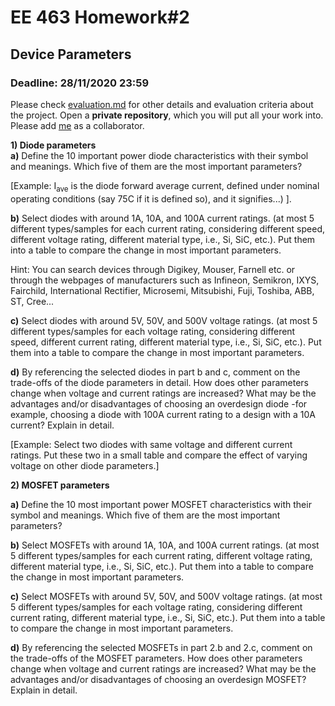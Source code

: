 # EE 463 Homework#2

## Device Parameters

### Deadline: 28/11/2020 23:59

Please check [evaluation.md](evaluation.md) for other details and evaluation criteria about the project. Open a **private repository**, which you will put all your work into. Please add [me](https://github.com/tokgozfurkan) as a collaborator.

**1) Diode parameters**<br />
 **a)** Define the 10 important power diode characteristics with their symbol and meanings. Which five of them are the most important parameters?

 [Example: I<sub>ave</sub> is the diode forward average current, defined under nominal operating conditions (say 75C if it is defined so), and it signifies...) ].<br />

**b)** Select diodes with around 1A, 10A, and 100A current ratings. (at most 5 different types/samples for each current rating, considering different speed, different voltage rating, different material type, i.e., Si, SiC, etc.). Put them into a table to compare the change in most important parameters.

Hint: You can search devices through Digikey, Mouser, Farnell etc. or through the webpages of manufacturers such as Infineon, Semikron, IXYS, Fairchild, International Rectifier, Microsemi, Mitsubishi, Fuji, Toshiba, ABB, ST, Cree...<br />

**c)** Select diodes with around 5V, 50V, and 500V voltage ratings. (at most 5 different types/samples for each voltage rating, considering different speed, different current rating, different material type, i.e., Si, SiC, etc.). Put them into a table to compare the change in most important parameters.

**d)** By referencing the selected diodes in part b and c, comment on the trade-offs of the diode parameters in detail. How does other parameters change when voltage and current ratings are increased? What may be the advantages and/or disadvantages of choosing an overdesign diode -for example, choosing a diode with 100A current rating to a design with a 10A current? Explain in detail.

[Example: Select two diodes with same voltage and different current ratings. Put these two in a small table and compare the effect of varying voltage on other diode parameters.]

**2) MOSFET parameters**<br />

**a)** Define the 10 most important power MOSFET characteristics with their symbol and meanings. Which five of them are the most important parameters?

**b)** Select MOSFETs with around 1A, 10A, and 100A current ratings. (at most 5 different types/samples for each current rating, different voltage rating, different material type, i.e., Si, SiC, etc.). Put them into a table to compare the change in most important parameters.

**c)** Select MOSFETs with around 5V, 50V, and 500V voltage ratings. (at most 5 different types/samples for each voltage rating, considering different current rating, different material type, i.e., Si, SiC, etc.). Put them into a table to compare the change in most important parameters.

**d)** By referencing the selected MOSFETs in part 2.b and 2.c, comment on the trade-offs of the MOSFET parameters. How does other parameters change when voltage and current ratings are increased? What may be the advantages and/or disadvantages of choosing an overdesign MOSFET? Explain in detail.
